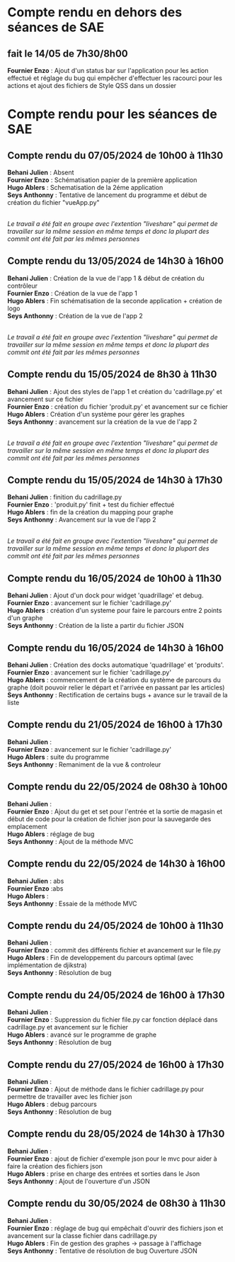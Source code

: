 # Compte rendu en dehors des séances de SAE

## fait le 14/05 de 7h30/8h00

**Fournier Enzo** : Ajout d'un status bar sur l'application pour les action effectué et réglage du bug qui empêcher d'effectuer les racourci pour les actions et ajout des fichiers de Style QSS dans un dossier<br>

# Compte rendu pour les séances de SAE

## Compte rendu du 07/05/2024 de 10h00 à 11h30

**Behani Julien** : Absent<br>
**Fournier Enzo** : Schématisation papier de la première application<br>
**Hugo Ablers** : Schematisation de la 2éme application<br>
**Seys Anthonny** : Tentative de lancement du programme et début de création du fichier "vueApp.py"<br><br>

*Le travail a été fait en groupe avec l'extention "liveshare" qui permet de travailler sur la même session en même temps et donc la plupart des commit ont été fait par les mêmes personnes*

## Compte rendu du 13/05/2024 de 14h30 à 16h00

**Behani Julien** : Création de la vue de l'app 1 & début de création du contrôleur<br>
**Fournier Enzo** : Création de la vue de l'app 1<br>
**Hugo Ablers** : Fin schématisation de la seconde application + création de logo<br>
**Seys Anthonny** : Création de la vue de l'app 2<br><br>

*Le travail a été fait en groupe avec l'extention "liveshare" qui permet de travailler sur la même session en même temps et donc la plupart des commit ont été fait par les mêmes personnes*

## Compte rendu du 15/05/2024 de 8h30 à 11h30

**Behani Julien** : Ajout des styles de l'app 1 et création du 'cadrillage.py' et avancement sur ce fichier<br>
**Fournier Enzo** : création du fichier 'produit.py' et avancement sur ce fichier<br>
**Hugo Ablers** : Création d'un système pour gérer les graphes<br>
**Seys Anthonny** : avancement sur la création de la vue de l'app 2<br><br>

*Le travail a été fait en groupe avec l'extention "liveshare" qui permet de travailler sur la même session en même temps et donc la plupart des commit ont été fait par les mêmes personnes*

## Compte rendu du 15/05/2024 de 14h30 à 17h30

**Behani Julien** : finition du cadrillage.py <br>
**Fournier Enzo** : 'produit.py' finit + test du fichier effectué<br>
**Hugo Ablers** : fin de la création du mapping pour graphe<br>
**Seys Anthonny** : Avancement sur la vue de l'app 2<br><br>

*Le travail a été fait en groupe avec l'extention "liveshare" qui permet de travailler sur la même session en même temps et donc la plupart des commit ont été fait par les mêmes personnes*

## Compte rendu du 16/05/2024 de 10h00 à 11h30

**Behani Julien** : Ajout d'un dock pour widget 'quadrillage' et debug.<br>
**Fournier Enzo** : avancement sur le fichier 'cadrillage.py'<br>
**Hugo Ablers** : création d'un systeme pour faire le parcours entre 2 points d'un graphe<br>
**Seys Anthonny** : Création de la liste a partir du fichier JSON

## Compte rendu du 16/05/2024 de 14h30 à 16h00

**Behani Julien** : Création des docks automatique 'quadrillage' et 'produits'.<br>
**Fournier Enzo** : avancement sur le fichier 'cadrillage.py'<br>
**Hugo Ablers** : commencement de la création du système de parcours du graphe (doit pouvoir relier le départ et l'arrivée en passant par les articles)<br>
**Seys Anthonny** : Rectification de certains bugs + avance sur le travail de la liste

## Compte rendu du 21/05/2024 de 16h00 à 17h30

**Behani Julien** : <br>
**Fournier Enzo** : avancement sur le fichier 'cadrillage.py'<br>
**Hugo Ablers** : suite du programme<br>
**Seys Anthonny** : Remaniment de la vue & controleur

## Compte rendu du 22/05/2024 de 08h30 à 10h00

**Behani Julien** : <br>
**Fournier Enzo** : Ajout du get et set pour l'entrée et la sortie de magasin et début de code pour la création de fichier json pour la sauvegarde des emplacement<br>
**Hugo Ablers** : réglage de bug<br>
**Seys Anthonny** : Ajout de la méthode MVC

## Compte rendu du 22/05/2024 de 14h30 à 16h00

**Behani Julien** : abs<br>
**Fournier Enzo** :abs<br>
**Hugo Ablers** : <br>
**Seys Anthonny** : Essaie de la méthode MVC

## Compte rendu du 24/05/2024 de 10h00 à 11h30

**Behani Julien** : <br>
**Fournier Enzo** : commit des différents fichier et avancement sur le file.py<br>
**Hugo Ablers** : Fin de developpement du parcours optimal (avec implémentation de djikstra)<br>
**Seys Anthonny** : Résolution de bug 

## Compte rendu du 24/05/2024 de 16h00 à 17h30

**Behani Julien** : <br>
**Fournier Enzo** : Suppression du fichier file.py car fonction déplacé dans cadrillage.py et avancement sur le fichier<br>
**Hugo Ablers** : avancé sur le programme de graphe<br>
**Seys Anthonny** : Résolution de bug 

## Compte rendu du 27/05/2024 de 16h00 à 17h30


**Behani Julien** : <br>
**Fournier Enzo** : Ajout de méthode dans le fichier cadrillage.py pour permettre de travailler avec les fichier json<br>
**Hugo Ablers** : debug parcours<br>
**Seys Anthonny** : Résolution de bug 

## Compte rendu du 28/05/2024 de 14h30 à 17h30

**Behani Julien** : <br>
**Fournier Enzo** : ajout de fichier d'exemple json pour le mvc pour aider à faire la création des fichiers json<br>
**Hugo Ablers** : prise en charge des entrées et sorties dans le Json<br>
**Seys Anthonny** : Ajout de l'ouverture d'un JSON

## Compte rendu du 30/05/2024 de 08h30 à 11h30

**Behani Julien** : <br>
**Fournier Enzo** : réglage de bug qui empêchait d'ouvrir des fichiers json et avancement sur la classe fichier dans cadrillage.py<br>
**Hugo Ablers** : Fin de gestion des graphes -> passage à l'affichage<br>
**Seys Anthonny** : Tentative de résolution de bug Ouverture JSON

